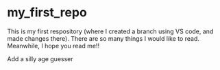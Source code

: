 # my_first_repo
This is my first respository (where I created a branch using VS code, and made changes there).
There are so many things I would like to read. Meanwhile, I hope you read me!!

Add a silly age guesser